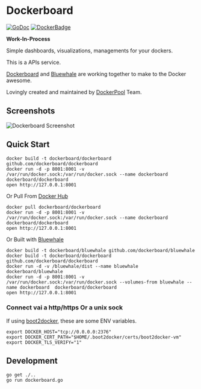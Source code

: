 
# Dockerboard

[![GoDoc][godoc-image]][godoc-url]
[![DockerBadge][docker-image]][docker-url]


**Work-In-Process**

Simple dashboards, visualizations, managements for your dockers.

This is a APIs service.

[Dockerboard][] and [Bluewhale][] are working together to make to the Docker awesome.

Lovingly created and maintained by [DockerPool][] Team.


## Screenshots

![Dockerboard Screenshot](https://raw.githubusercontent.com/dockerboard/bluewhale/master/screenshots/dockerboard.gif)


## Quick Start

```
docker build -t dockerboard/dockerboard github.com/dockerboard/dockerboard
docker run -d -p 8001:8001 -v /var/run/docker.sock:/var/run/docker.sock --name dockerboard  dockerboard/dockerboard
open http://127.0.0.1:8001
```

Or Pull From [Docker Hub][]

```
docker pull dockerboard/dockerboard
docker run -d -p 8001:8001 -v /var/run/docker.sock:/var/run/docker.sock --name dockerboard  dockerboard/dockerboard
open http://127.0.0.1:8001
```

Or Built with [Bluewhale][]

```
docker build -t dockerboard/bluewhale github.com/dockerboard/bluewhale
docker build -t dockerboard/dockerboard github.com/dockerboard/dockerboard
docker run -d -v /bluewhale/dist --name bluewhale dockerboard/bluewhale
docker run -d -p 8001:8001 -v /var/run/docker.sock:/var/run/docker.sock --volumes-from bluewhale --name dockerboard  dockerboard/dockerboard
open http://127.0.0.1:8001
```

### Connect vai a http/https Or a unix sock

  If using [boot2docker][], these are some ENV variables.

```
export DOCKER_HOST="tcp://0.0.0.0:2376"
export DOCKER_CERT_PATH="$HOME/.boot2docker/certs/boot2docker-vm"
export DOCKER_TLS_VERIFY="1"
```


## Development

```
go get ./..
go run dockerboard.go
```

[Dockerboard]: https://github.com/dockerboard/dockerboard
[Bluewhale]: https://github.com/dockerboard/bluewhale
[DockerPool]: http://dockerpool.com/
[boot2docker]: http://boot2docker.io/
[docker hub]: https://hub.docker.com/

[godoc-image]: https://godoc.org/github.com/dockerboard/dockerboard?status.svg
[godoc-url]: http://godoc.org/github.com/dockerboard/dockerboard
[docker-image]: http://dockeri.co/image/dockerboard/dockerboard
[docker-url]: https://registry.hub.docker.com/u/dockerboard/dockerboard/
